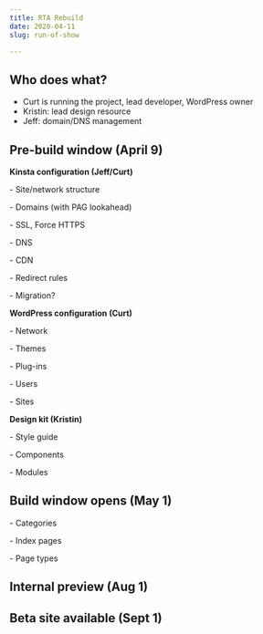 ```yaml
---
title: RTA Rebuild
date: 2020-04-11
slug: run-of-show

---
```

## Who does what?

- Curt is running the project, lead developer, WordPress owner
- Kristin: lead design resource
- Jeff: domain/DNS management

## Pre-build window (April 9)

**Kinsta configuration (Jeff/Curt)**

\- Site/network structure

\- Domains (with PAG lookahead)

\- SSL, Force HTTPS

\- DNS

\- CDN

\- Redirect rules

\- Migration?

**WordPress configuration (Curt)**

\- Network

\- Themes

\- Plug-ins

\- Users

\- Sites

**Design kit (Kristin)**

\- Style guide

\- Components

\- Modules

## Build window opens (May 1)

\- Categories

\- Index pages

\- Page types

## Internal preview (Aug 1)

## Beta site available (Sept 1)